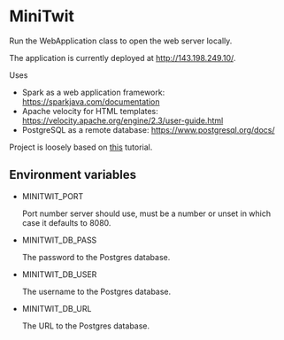 # MiniTwit

Run the WebApplication class to open the web server locally.

The application is currently deployed at http://143.198.249.10/.

Uses
* Spark as a web application framework:
  https://sparkjava.com/documentation
* Apache velocity for HTML templates:
  https://velocity.apache.org/engine/2.3/user-guide.html
* PostgreSQL as a remote database: https://www.postgresql.org/docs/

Project is loosely based on [this](https://sparkjava.com/tutorials/application-structure) tutorial.

## Environment variables
 
* MINITWIT_PORT

  Port number server should use, must be a number or unset in which case it defaults to 8080.

* MINITWIT_DB_PASS

  The password to the Postgres database.

* MINITWIT_DB_USER

  The username to the Postgres database.

* MINITWIT_DB_URL

  The URL to the Postgres database.
